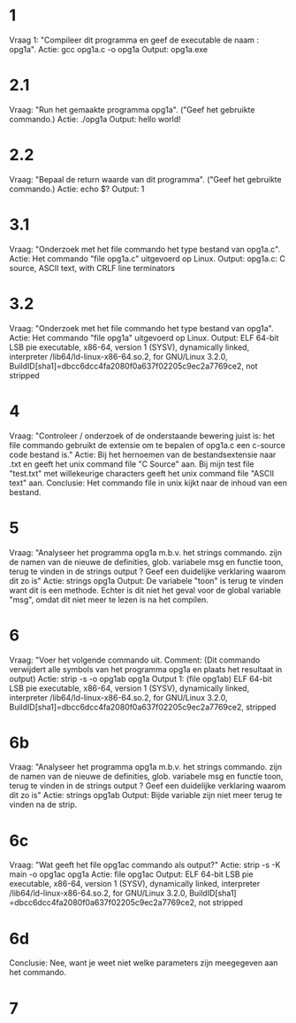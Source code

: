 
# 1
Vraag 1:    "Compileer dit programma en geef de executable de naam : opg1a".
Actie:      gcc opg1a.c -o opg1a
Output:     opg1a.exe

# 2.1
Vraag:      "Run het gemaakte programma opg1a".     ("Geef het gebruikte commando.)
Actie:      ./opg1a
Output:     hello world!

# 2.2
Vraag:      "Bepaal de return waarde van dit programma".    ("Geef het gebruikte commando.)
Actie:      echo $?
Output:     1

# 3.1
Vraag:      "Onderzoek met het file commando het type bestand van opg1a.c".
Actie:      Het commando "file opg1a.c" uitgevoerd op Linux.
Output:     opg1a.c: C source, ASCII text, with CRLF line terminators

# 3.2
Vraag:      "Onderzoek met het file commando het type bestand van opg1a".
Actie:      Het commando "file opg1a" uitgevoerd op Linux.
Output:     ELF 64-bit LSB pie executable, x86-64, version 1 (SYSV), dynamically linked, interpreter /lib64/ld-linux-x86-64.so.2, for GNU/Linux 3.2.0, BuildID[sha1]=dbcc6dcc4fa2080f0a637f02205c9ec2a7769ce2, not stripped

# 4
Vraag:      "Controleer / onderzoek of de onderstaande bewering juist is:
            het file commando gebruikt de extensie om te bepalen of opg1a.c een c-source code bestand is."
Actie:      Bij het hernoemen van de bestandsextensie naar .txt en geeft het unix command file "C Source" aan.
            Bij mijn test file "test.txt" met willekeurige characters geeft het unix command file "ASCII text" aan.
Conclusie:  Het commando file in unix kijkt naar de inhoud van een bestand.

# 5
Vraag:      "Analyseer het programma opg1a m.b.v. het strings commando.
            zijn de namen van de nieuwe de definities, glob. variabele msg en functie toon, terug
            te vinden in de strings output ? Geef een duidelijke verklaring waarom dit zo is"
Actie:      strings opg1a
Output:     De variabele "toon" is terug te vinden want dit is een methode. 
            Echter is dit niet het geval voor de global variable "msg", omdat dit niet meer te lezen is na het compilen.

# 6
Vraag:      "Voer het volgende commando uit.
Comment:    (Dit commando verwijdert alle symbols van het programma opg1a en plaats het resultaat in output)
Actie:      strip -s -o opg1ab opg1a
Output 1: (file opg1ab) ELF 64-bit LSB pie executable, x86-64, version 1 (SYSV), dynamically linked, interpreter /lib64/ld-linux-x86-64.so.2, for GNU/Linux 3.2.0, BuildID[sha1]=dbcc6dcc4fa2080f0a637f02205c9ec2a7769ce2, stripped


# 6b
Vraag:      "Analyseer het programma opg1a m.b.v. het strings commando.
            zijn de namen van de nieuwe de definities, glob. variabele msg en functie toon, terug
            te vinden in de strings output ? Geef een duidelijke verklaring waarom dit zo is"
Actie:      strings opg1ab
Output:     Bijde variable zijn niet meer terug te vinden na de strip.

# 6c
Vraag:      "Wat geeft het file opg1ac commando als output?"
Actie:      strip -s -K main -o opg1ac opg1a
Actie:      file opg1ac
Output:     ELF 64-bit LSB pie executable, x86-64, version 1 (SYSV), dynamically linked, interpreter /lib64/ld-linux-x86-64.so.2, for GNU/Linux 3.2.0, BuildID[sha1]        =dbcc6dcc4fa2080f0a637f02205c9ec2a7769ce2, not stripped

# 6d
Conclusie:  Nee, want je weet niet welke parameters zijn meegegeven aan het commando.

# 7







